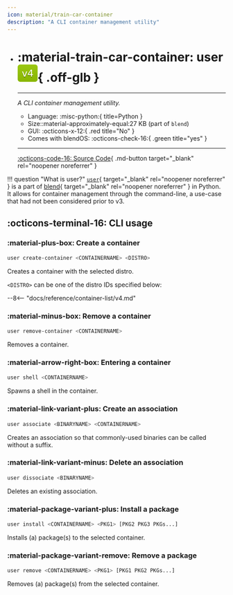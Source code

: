 ```yaml
---
icon: material/train-car-container
description: "A CLI container management utility"
---
```


<div class="grid cards" markdown>

-   # :material-train-car-container: <span class="notranslate">user</span> ![v4 badge](../../assets/img/v4.svg){ .off-glb }
    -------

    <em>A CLI container management utility.</em>

    - Language: :misc-python:{ title=Python }
    - Size::material-approximately-equal:27 KB (part of `blend`)
    - GUI: :octicons-x-12:{ .red title="No" }
    - Comes with blendOS: :octicons-check-16:{ .green title="yes" }

    ------

    [:octicons-code-16: Source Code](https://github.com/blend-os/blend/blob/main/user){ .md-button target="_blank" rel="noopener noreferrer" }

</div>

!!! question "What is <span class="notranslate">user</span>?"
    [`user`](https://github.com/blend-os/blend/blob/main/user){ target="_blank" rel="noopener noreferrer" } is a part of [blend](https://github.com/blend-os/blend){ target="_blank" rel="noopener noreferrer" } in Python. It allows for container management through the command-line, a use-case that had not been considered prior to v3.

## :octicons-terminal-16: CLI usage

### :material-plus-box: Create a container

```bash
user create-container <CONTAINERNAME> <DISTRO>
```
Creates a container with the selected distro.

`<DISTRO>` can be one of the distro IDs specified below:

--8<-- "docs/reference/container-list/v4.md"

### :material-minus-box: Remove a container

```bash
user remove-container <CONTAINERNAME>
```
Removes a container.

### :material-arrow-right-box: Entering a container

```bash
user shell <CONTAINERNAME>
```
Spawns a shell in the container.

### :material-link-variant-plus: Create an association

```bash
user associate <BINARYNAME> <CONTAINERNAME>
```
Creates an association so that commonly-used binaries can be called without a suffix.

### :material-link-variant-minus: Delete an association

```bash
user dissociate <BINARYNAME>
```
Deletes an existing association.

### :material-package-variant-plus: Install a package

```bash
user install <CONTAINERNAME> <PKG1> [PKG2 PKG3 PKGs...]
```
Installs (a) package(s) to the selected container.

### :material-package-variant-remove: Remove a package

```bash
user remove <CONTAINERNAME> <PKG1> [PKG1 PKG2 PKGs...]
```

Removes (a) package(s) from the selected container.
